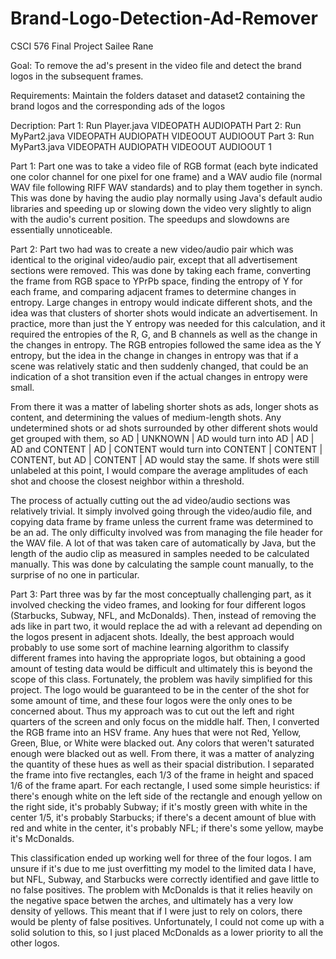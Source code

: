 # Brand-Logo-Detection-Ad-Remover
CSCI 576 Final Project
Sailee Rane

Goal:
To remove the ad's present in the video file and detect the brand logos in the subsequent frames.

Requirements:
Maintain the folders dataset and dataset2 containing the brand logos and the corresponding ads of the logos

Decription:
Part 1: Run Player.java VIDEOPATH AUDIOPATH
Part 2: Run MyPart2.java VIDEOPATH AUDIOPATH VIDEOOUT AUDIOOUT
Part 3: Run MyPart3.java VIDEOPATH AUDIOPATH VIDEOOUT AUDIOOUT 1

Part 1: Part one was to take a video file of RGB format (each byte indicated one color channel for one pixel for one frame) and a WAV audio file (normal WAV file following RIFF WAV standards) and to play them together in synch. This was done by having the audio play normally using Java's default audio libraries and speeding up or slowing down the video very slightly to align with the audio's current position. The speedups and slowdowns are essentially unnoticeable.

Part 2: Part two had was to create a new video/audio pair which was identical to the original video/audio pair, except that all advertisement sections were removed. This was done by taking each frame, converting the frame from RGB space to YPrPb space, finding the entropy of Y for each frame, and comparing adjacent frames to determine changes in entropy. Large changes in entropy would indicate different shots, and the idea was that clusters of shorter shots would indicate an advertisement. In practice, more than just the Y entropy was needed for this calculation, and it required the entropies of the R, G, and B channels as well as the change in the changes in entropy. The RGB entropies followed the same idea as the Y entropy, but the idea in the change in changes in entropy was that if a scene was relatively static and then suddenly changed, that could be an indication of a shot transition even if the actual changes in entropy were small.

From there it was a matter of labeling shorter shots as ads, longer shots as content, and determining the values of medium-length shots. Any undetermined shots or ad shots surrounded by other different shots would get grouped with them, so AD | UNKNOWN | AD would turn into AD | AD | AD and CONTENT | AD | CONTENT would turn into CONTENT | CONTENT | CONTENT, but AD | CONTENT | AD would stay the same. If shots were still unlabeled at this point, I would compare the average amplitudes of each shot and choose the closest neighbor within a threshold. 

The process of actually cutting out the ad video/audio sections was relatively trivial. It simply involved going through the video/audio file, and copying data frame by frame unless the current frame was determined to be an ad. The only difficulty involved was from managing the file header for the WAV file. A lot of that was taken care of automatically by Java, but the length of the audio clip as measured in samples needed to be calculated manually. This was done by calculating the sample count manually, to the surprise of no one in particular.

Part 3: Part three was by far the most conceptually challenging part, as it involved checking the video frames, and looking for four different logos (Starbucks, Subway, NFL, and McDonalds). Then, instead of removing the ads like in part two, it would replace the ad with a relevant ad depending on the logos present in adjacent shots. Ideally, the best approach would probably to use some sort of machine learning algorithm to classify different frames into having the appropriate logos, but obtaining a good amount of testing data would be difficult and ultimately this is beyond the scope of this class. Fortunately, the problem was havily simplified for this project. The logo would be guaranteed to be in the center of the shot for some amount of time, and these four logos were the only ones to be concerned about. Thus my approach was to cut out the left and right quarters of the screen and only focus on the middle half. Then, I converted the RGB frame into an HSV frame. Any hues that were not Red, Yellow, Green, Blue, or White were blacked out. Any colors that weren't saturated enough were blacked out as well. From there, it was a matter of analyzing the quantity of these hues as well as their spacial distribution. I separated the frame into five rectangles, each 1/3 of the frame in height and spaced 1/6 of the frame apart. For each rectangle, I used some simple heuristics: if there's enough white on the left side of the rectangle and enough yellow on the right side, it's probably Subway; if it's mostly green with white in the center 1/5, it's probably Starbucks; if there's a decent amount of blue with red and white in the center, it's probably NFL; if there's some yellow, maybe it's McDonalds.

This classification ended up working well for three of the four logos. I am unsure if it's due to me just overfitting my model to the limited data I have, but NFL, Subway, and Starbucks were correctly identified and gave little to no false positives. The problem with McDonalds is that it relies heavily on the negative space betwen the arches, and ultimately has a very low density of yellows. This meant that if I were just to rely on colors, there would be plenty of false positives. Unfortunately, I could not come up with a solid solution to this, so I just placed McDonalds as a lower priority to all the other logos.
